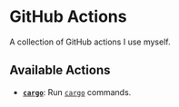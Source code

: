 # GitHub Actions

A collection of GitHub actions I use myself.

## Available Actions

- **[`cargo`](/cargo)**: Run [`cargo`](https://crates.io/) commands.
